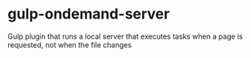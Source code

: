 gulp-ondemand-server
====================

Gulp plugin that runs a local server that executes tasks when a page is requested, not when the file changes
